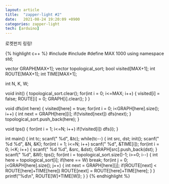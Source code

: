 ```yaml
---
layout: article
title:  "zapper-light #2"
date:   2021-08-24 19:20:09 +0900
categories: zapper-light
tech: [arduino]
---
```

로켓펀치 링링!

{% highlight c++ %}
#include <cstdio>
#include <vector>
#define MAX 1000
using namespace std;

vector<int> GRAPH[MAX+1];
vector<int> topological_sort;
bool visited[MAX+1];
int ROUTE[MAX+1];
int TIME[MAX+1];

int N, K, W;

void init()
{
  topological_sort.clear();
  for(int i = 0; i<=MAX; i++)
  {
    visited[i] = false;
    ROUTE[i] = 0;
    GRAPH[i].clear();
  }
}

void dfs(int here)
{
  visited[here] = true;
  for(int i = 0; i<GRAPH[here].size(); i++)
  {
    int next = GRAPH[here][i];
    if(!visited[next])
      dfs(next);
  }
  topological_sort.push_back(here);
}

void tps()
{
  for(int i = 1; i<=N; i++)
    if(!visited[i]) dfs(i);
}

int main()
{
  int tc;
  scanf(" %d", &tc);
  while(tc--)
  {
    int src, dst;
    init();
    scanf(" %d %d", &N, &K);
    for(int i = 1; i<=N; i++)
      scanf(" %d", &TIME[i]);
    for(int i = 0; i<K; i++)
    {
      scanf(" %d %d", &src, &dst);
      GRAPH[src].push_back(dst);
    }
    scanf(" %d", &W);
    tps();
    for(int i = topological_sort.size()-1; i>=0; i--)
    {
      int here = topological_sort[i];
      if(here == W)
        break;
      for(int j = 0; j<GRAPH[here].size(); j++)
      {
        int next = GRAPH[here][j];
        if(ROUTE[next] < ROUTE[here]+TIME[here])
          ROUTE[next] = ROUTE[here]+TIME[here];
      }
    }
    printf("%d\n", ROUTE[W]+TIME[W]);
  }
}
{% endhighlight %}